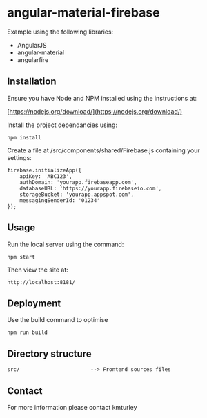 # angular-material-firebase

Example using the following libraries:
* AngularJS
* angular-material
* angularfire

## Installation

Ensure you have Node and NPM installed using the instructions at:

[https://nodejs.org/download/](https://nodejs.org/download/)

Install the project dependancies using:

    npm install

Create a file at /src/components/shared/Firebase.js containing your settings:

    firebase.initializeApp({
        apiKey: 'ABC123',
        authDomain: 'yourapp.firebaseapp.com',
        databaseURL: 'https://yourapp.firebaseio.com',
        storageBucket: 'yourapp.appspot.com',
        messagingSenderId: '01234'
    });

## Usage

Run the local server using the command:

    npm start

Then view the site at:

    http://localhost:8181/


## Deployment

Use the build command to optimise

    npm run build


## Directory structure

    src/                       --> Frontend sources files


## Contact

For more information please contact kmturley